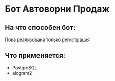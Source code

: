 # Бот Автоворни Продаж
## На что способен бот:
Пока реализована только регистрация
## Что применяется:

- PostgreSQL
- aiogram2